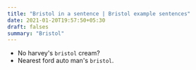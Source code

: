 ```yaml
---
title: "Bristol in a sentence | Bristol example sentences"
date: 2021-01-20T19:57:50+05:30
draft: falses
summary: "Bristol"
---
```

- No harvey's `bristol` cream?
- Nearest ford auto man's `bristol`.
                 
